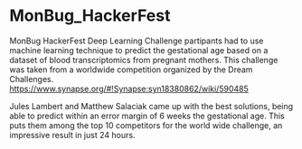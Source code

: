 # MonBug_HackerFest

MonBug HackerFest Deep Learning Challenge
partipants had to use machine learning technique to predict the gestational age based on a dataset of blood transcriptomics from pregnant mothers. 
This challenge was taken from a worldwide competition organized by the Dream Challenges. 
https://www.synapse.org/#!Synapse:syn18380862/wiki/590485

Jules Lambert and Matthew Salaciak came up with the best solutions, being able to predict within an error margin of 6 weeks the gestational age. 
This puts them among the top 10 competitors for the world wide challenge, an impressive result in just 24 hours.
